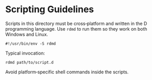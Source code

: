 # Scripting Guidelines

Scripts in this directory must be cross‑platform and written in the D programming language. Use `rdmd` to run them so they work on both Windows and Linux.

```
#!/usr/bin/env -S rdmd
```

Typical invocation:

```
rdmd path/to/script.d
```

Avoid platform‑specific shell commands inside the scripts.
